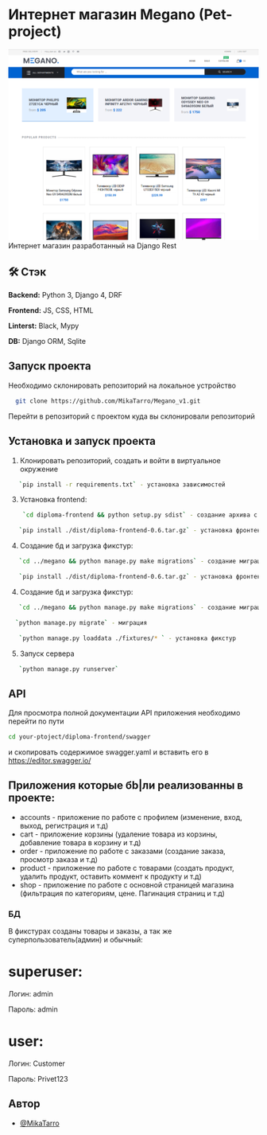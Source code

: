

# Интернет магазин Megano (Pet-project)
![img.png](img.png)
Интернет магазин разработанный на Django Rest

## 🛠 Стэк

**Backend:** Python 3, Django 4, DRF

**Frontend:** JS, CSS, HTML

**Linterst:** Black, Mypy

**DB:** Django ORM, Sqlite

## Запуск проекта

Необходимо склонировать репозиторий на локальное устройство

```bash
  git clone https://github.com/MikaTarro/Megano_v1.git
```

Перейти в репозиторий с проектом куда вы склонировали репозиторий

## Установка и запуск проекта

1. Клонировать репозиторий, создать и войти в виртуальное окружение

```bash
   `pip install -r requirements.txt` - установка зависимостей
```

3. Установка frontend:

```bash
    `cd diploma-frontend && python setup.py sdist` - создание архива с библиотекой фронтенда
```

```bash
   `pip install ./dist/diploma-frontend-0.6.tar.gz` - установка фронтенда
```

4. Создание бд и загрузка фикстур:

```bash
   `cd ../megano && python manage.py make migrations` - создание миграций
```

```bash
   `pip install ./dist/diploma-frontend-0.6.tar.gz` - установка фронтенда
```

4. Создание бд и загрузка фикстур:

```bash
   `cd ../megano && python manage.py make migrations` - создание миграций
```

```bash
  `python manage.py migrate` - миграция 
```

```bash
   `python manage.py loaddata ./fixtures/* ` - установка фикстур
```

5. Запуск сервера

```bash
   `python manage.py runserver`
```

## API

Для просмотра полной документации API приложения необходимо перейти по пути

```bash
cd your-ptoject/diploma-frontend/swagger
```

и скопировать содержимое swagger.yaml и вставить его в https://editor.swagger.io/


## Приложения которые бb|ли реализованны в проекте:

- accounts - приложение по работе с профилем (изменение, вход, выход, регистрация и т.д)
- cart - приложение корзины (удаление товара из корзины, добавление товара в корзину и т.д)
- order - приложение по работе с заказами (создание заказа, просмотр заказа и т.д)
- product - приложение по работе с товарами (создать продукт, удалить продукт, оставить коммент к продукту и т.д)
- shop - приложение по работе с основной страницей магазина (фильтрация по категориям, цене. Пагинация страниц и т.д)

### БД

В фикстурах созданы товары и заказы, а так же суперпользователь(админ) и обычный:

# **superuser:**

Логин: admin

Пароль: admin

# **user:**

Логин: Customer

Пароль: Privet123

## Автор

- [@MikaTarro](https://github.com/MikaTarro)
